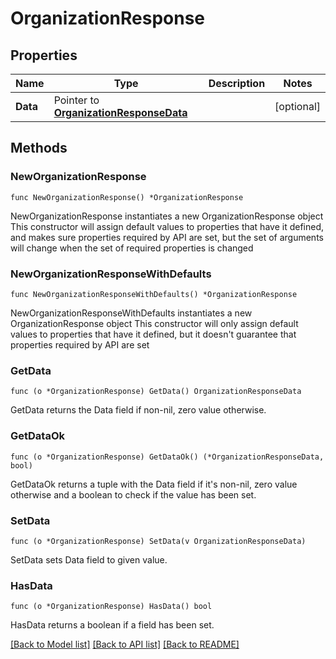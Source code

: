 # OrganizationResponse

## Properties

Name | Type | Description | Notes
------------ | ------------- | ------------- | -------------
**Data** | Pointer to [**OrganizationResponseData**](OrganizationResponseData.md) |  | [optional] 

## Methods

### NewOrganizationResponse

`func NewOrganizationResponse() *OrganizationResponse`

NewOrganizationResponse instantiates a new OrganizationResponse object
This constructor will assign default values to properties that have it defined,
and makes sure properties required by API are set, but the set of arguments
will change when the set of required properties is changed

### NewOrganizationResponseWithDefaults

`func NewOrganizationResponseWithDefaults() *OrganizationResponse`

NewOrganizationResponseWithDefaults instantiates a new OrganizationResponse object
This constructor will only assign default values to properties that have it defined,
but it doesn't guarantee that properties required by API are set

### GetData

`func (o *OrganizationResponse) GetData() OrganizationResponseData`

GetData returns the Data field if non-nil, zero value otherwise.

### GetDataOk

`func (o *OrganizationResponse) GetDataOk() (*OrganizationResponseData, bool)`

GetDataOk returns a tuple with the Data field if it's non-nil, zero value otherwise
and a boolean to check if the value has been set.

### SetData

`func (o *OrganizationResponse) SetData(v OrganizationResponseData)`

SetData sets Data field to given value.

### HasData

`func (o *OrganizationResponse) HasData() bool`

HasData returns a boolean if a field has been set.


[[Back to Model list]](../README.md#documentation-for-models) [[Back to API list]](../README.md#documentation-for-api-endpoints) [[Back to README]](../README.md)


